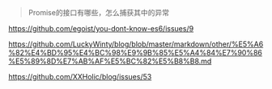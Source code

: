 > Promise的接口有哪些，怎么捕获其中的异常

https://github.com/egoist/you-dont-know-es6/issues/9

https://github.com/LuckyWinty/blog/blob/master/markdown/other/%E5%A6%82%E4%BD%95%E4%BC%98%E9%9B%85%E5%A4%84%E7%90%86%E5%89%8D%E7%AB%AF%E5%BC%82%E5%B8%B8.md

https://github.com/XXHolic/blog/issues/53

